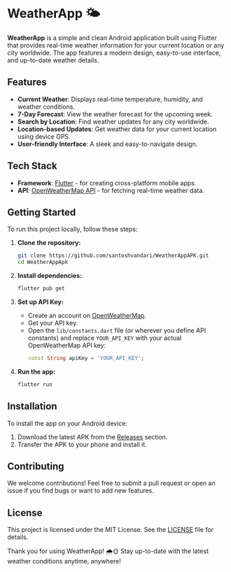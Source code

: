 # WeatherApp 🌤️

**WeatherApp** is a simple and clean Android application built using Flutter that provides real-time weather information for your current location or any city worldwide. The app features a modern design, easy-to-use interface, and up-to-date weather details.

## Features
- **Current Weather**: Displays real-time temperature, humidity, and weather conditions.
- **7-Day Forecast**: View the weather forecast for the upcoming week.
- **Search by Location**: Find weather updates for any city worldwide.
- **Location-based Updates**: Get weather data for your current location using device GPS.
- **User-friendly Interface**: A sleek and easy-to-navigate design.

## Tech Stack
- **Framework**: [Flutter](https://flutter.dev/) - for creating cross-platform mobile apps.
- **API**: [OpenWeatherMap API](https://openweathermap.org/api) - for fetching real-time weather data.

## Getting Started
To run this project locally, follow these steps:

1. **Clone the repository:**
    ```bash
    git clone https://github.com/santoshvandari/WeatherAppAPK.git
    cd WeatherAppApk
    ```

2. **Install dependencies:**
    ```bash
    flutter pub get
    ```

3. **Set up API Key:**
   - Create an account on [OpenWeatherMap](https://home.openweathermap.org/users/sign_up).
   - Get your API key.
   - Open the `lib/constants.dart` file (or wherever you define API constants) and replace `YOUR_API_KEY` with your actual OpenWeatherMap API key:
     ```dart
     const String apiKey = 'YOUR_API_KEY';
     ```

4. **Run the app:**
    ```bash
    flutter run
    ```

## Installation
To install the app on your Android device:
1. Download the latest APK from the [Releases](https://github.com/santoshvandari/weatherapp/releases) section.
2. Transfer the APK to your phone and install it.

## Contributing
We welcome contributions! Feel free to submit a pull request or open an issue if you find bugs or want to add new features.

## License
This project is licensed under the MIT License. See the [LICENSE](LICENSE) file for details.



Thank you for using WeatherApp! 🌧️🌞 Stay up-to-date with the latest weather conditions anytime, anywhere!
